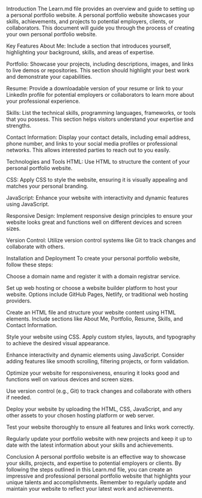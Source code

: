 Introduction
The Learn.md file provides an overview and guide to setting up a personal portfolio website. A personal portfolio website showcases your skills, achievements, and projects to potential employers, clients, or collaborators. This document will guide you through the process of creating your own personal portfolio website.

Key Features
About Me: Include a section that introduces yourself, highlighting your background, skills, and areas of expertise.

Portfolio: Showcase your projects, including descriptions, images, and links to live demos or repositories. This section should highlight your best work and demonstrate your capabilities.

Resume: Provide a downloadable version of your resume or link to your LinkedIn profile for potential employers or collaborators to learn more about your professional experience.

Skills: List the technical skills, programming languages, frameworks, or tools that you possess. This section helps visitors understand your expertise and strengths.

Contact Information: Display your contact details, including email address, phone number, and links to your social media profiles or professional networks. This allows interested parties to reach out to you easily.

Technologies and Tools
HTML: Use HTML to structure the content of your personal portfolio website.

CSS: Apply CSS to style the website, ensuring it is visually appealing and matches your personal branding.

JavaScript: Enhance your website with interactivity and dynamic features using JavaScript.

Responsive Design: Implement responsive design principles to ensure your website looks great and functions well on different devices and screen sizes.

Version Control: Utilize version control systems like Git to track changes and collaborate with others.

Installation and Deployment
To create your personal portfolio website, follow these steps:

Choose a domain name and register it with a domain registrar service.

Set up web hosting or choose a website builder platform to host your website. Options include GitHub Pages, Netlify, or traditional web hosting providers.

Create an HTML file and structure your website content using HTML elements. Include sections like About Me, Portfolio, Resume, Skills, and Contact Information.

Style your website using CSS. Apply custom styles, layouts, and typography to achieve the desired visual appearance.

Enhance interactivity and dynamic elements using JavaScript. Consider adding features like smooth scrolling, filtering projects, or form validation.

Optimize your website for responsiveness, ensuring it looks good and functions well on various devices and screen sizes.

Use version control (e.g., Git) to track changes and collaborate with others if needed.

Deploy your website by uploading the HTML, CSS, JavaScript, and any other assets to your chosen hosting platform or web server.

Test your website thoroughly to ensure all features and links work correctly.

Regularly update your portfolio website with new projects and keep it up to date with the latest information about your skills and achievements.

Conclusion
A personal portfolio website is an effective way to showcase your skills, projects, and expertise to potential employers or clients. By following the steps outlined in this Learn.md file, you can create an impressive and professional personal portfolio website that highlights your unique talents and accomplishments. Remember to regularly update and maintain your website to reflect your latest work and achievements.
